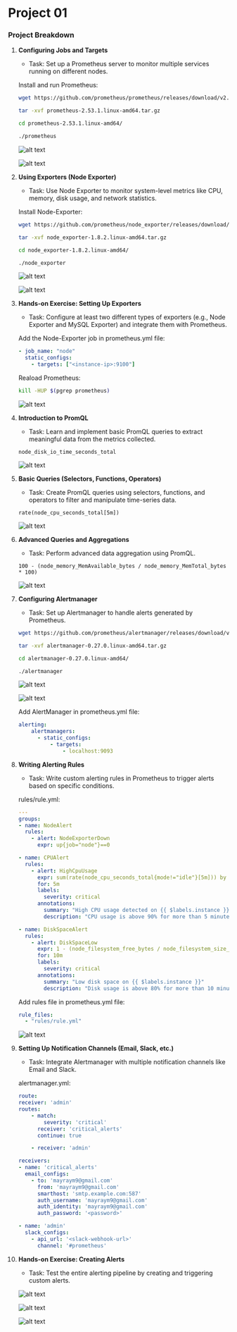 # Project 01

### Project Breakdown
1. **Configuring Jobs and Targets**
    - Task: Set up a Prometheus server to monitor multiple services running on different nodes.
    
    Install and run Prometheus:
    ```bash
    wget https://github.com/prometheus/prometheus/releases/download/v2.53.1/prometheus-2.53.1.linux-amd64.tar.gz
    ```
    ```bash
    tar -xvf prometheus-2.53.1.linux-amd64.tar.gz
    ```
    ```bash
    cd prometheus-2.53.1.linux-amd64/
    ```
    ```bash
    ./prometheus 
    ```
    ![alt text](image.png)

    ![alt text](image-1.png)

2. **Using Exporters (Node Exporter)**
    - Task: Use Node Exporter to monitor system-level metrics like CPU, memory, disk usage, and network statistics.
    
    Install Node-Exporter:
    ```bash
    wget https://github.com/prometheus/node_exporter/releases/download/v1.8.2/node_exporter-1.8.2.linux-amd64.tar.gz
    ```
    ```bash
    tar -xvf node_exporter-1.8.2.linux-amd64.tar.gz
    ```
    ```bash
    cd node_exporter-1.8.2.linux-amd64/
    ```
    ```bash
    ./node_exporter 
    ```

    ![alt text](image-2.png)

    ![alt text](image-3.png)

3. **Hands-on Exercise: Setting Up Exporters**
    - Task: Configure at least two different types of exporters (e.g., Node Exporter and MySQL Exporter) and integrate them with Prometheus.
    
    Add the Node-Exporter job in prometheus.yml file:

    ```yml
    - job_name: "node"
      static_configs:
        - targets: ["<instance-ip>:9100"]
    ```
    Reaload Prometheus:
    ```bash
    kill -HUP $(pgrep prometheus)
    ```
    ![alt text](image-4.png)

4. **Introduction to PromQL**
    - Task: Learn and implement basic PromQL queries to extract meaningful data from the metrics collected.
    ```
    node_disk_io_time_seconds_total
    ```
    
    ![alt text](image-7.png)

5. **Basic Queries (Selectors, Functions, Operators)**
    - Task: Create PromQL queries using selectors, functions, and operators to filter and manipulate time-series data.

    ```
    rate(node_cpu_seconds_total[5m])
    ```
    ![alt text](image-5.png)


6. **Advanced Queries and Aggregations**
    - Task: Perform advanced data aggregation using PromQL.
    ```
    100 - (node_memory_MemAvailable_bytes / node_memory_MemTotal_bytes * 100)
    ```

    ![alt text](image-6.png)

7. **Configuring Alertmanager**
    - Task: Set up Alertmanager to handle alerts generated by Prometheus.
    ```bash
    wget https://github.com/prometheus/alertmanager/releases/download/v0.27.0/alertmanager-0.27.0.linux-amd64.tar.gz
    ```
    ```bash
    tar -xvf alertmanager-0.27.0.linux-amd64.tar.gz
    ```
    ```bash
    cd alertmanager-0.27.0.linux-amd64/
    ```
    ```bash
    ./alertmanager
    ```

    ![alt text](image-8.png)

    ![alt text](image-9.png)

    Add AlertManager in prometheus.yml file:
    ```yml
    alerting:
        alertmanagers:
          - static_configs:
              - targets:
                  - localhost:9093

    ```

8. **Writing Alerting Rules**
    - Task: Write custom alerting rules in Prometheus to trigger alerts based on specific conditions.
    
    rules/rule.yml:
    ```yml
    ---
    groups:
    - name: NodeAlert
      rules:
        - alert: NodeExporterDown
          expr: up{job="node"}==0
    
    - name: CPUAlert
      rules:
        - alert: HighCpuUsage
          expr: sum(rate(node_cpu_seconds_total{mode!="idle"}[5m])) by (instance) > 0.9
          for: 5m
          labels:
            severity: critical
          annotations:
            summary: "High CPU usage detected on {{ $labels.instance }}"
            description: "CPU usage is above 90% for more than 5 minutes."
    
    - name: DiskSpaceAlert
      rules:
        - alert: DiskSpaceLow
          expr: 1 - (node_filesystem_free_bytes / node_filesystem_size_bytes) > 0.8
          for: 10m
          labels:
            severity: critical
          annotations:
            summary: "Low disk space on {{ $labels.instance }}"
            description: "Disk usage is above 80% for more than 10 minutes."
    ```

    Add rules file in prometheus.yml file:

    ```yml
    rule_files:
      - "rules/rule.yml"
    ```
    ![alt text](image-10.png)


9. **Setting Up Notification Channels (Email, Slack, etc.)**
    - Task: Integrate Alertmanager with multiple notification channels like Email and Slack.
    
    alertmanager.yml:
    ```yml
    route:
    receiver: 'admin'
    routes:
        - match:
            severity: 'critical'
          receiver: 'critical_alerts'
          continue: true

        - receiver: 'admin'

    receivers:
    - name: 'critical_alerts'
      email_configs:
        - to: 'mayraym9@gmail.com'
          from: 'mayraym9@gmail.com'
          smarthost: 'smtp.example.com:587'
          auth_username: 'mayraym9@gmail.com'
          auth_identity: 'mayraym9@gmail.com'
          auth_password: '<password>'

    - name: 'admin'
      slack_configs:
        - api_url: '<slack-webhook-url>'
          channel: '#prometheus'
    ```

10. **Hands-on Exercise: Creating Alerts**
    - Task: Test the entire alerting pipeline by creating and triggering custom alerts.

    ![alt text](image-11.png)

    ![alt text](image-12.png)

    ![alt text](image-13.png)
